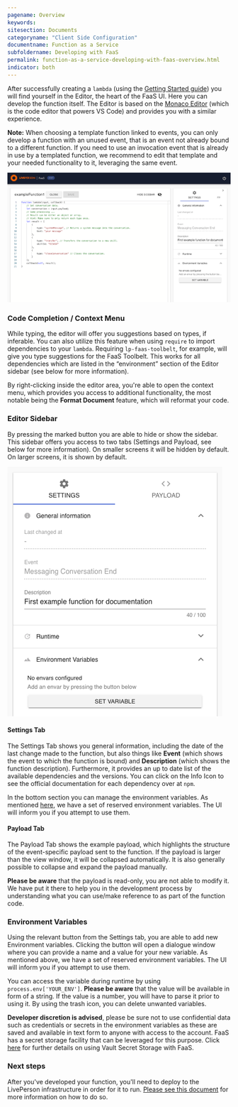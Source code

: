 ```yaml
---
pagename: Overview
keywords:
sitesection: Documents
categoryname: "Client Side Configuration"
documentname: Function as a Service
subfoldername: Developing with FaaS
permalink: function-as-a-service-developing-with-faas-overview.html
indicator: both
---
```


After successfully creating a `lambda` (using the [Getting Started guide](function-as-a-service-getting-started.html)) you will find yourself in the Editor, the heart of the FaaS UI. Here you can develop the function itself. The Editor is based on the [Monaco Editor](https://microsoft.github.io/monaco-editor/index.html) (which is the code editor that powers VS Code) and provides you with a similar experience.

**Note:** When choosing a template function linked to events, you can only develop a function with an unused event, that is an event not already bound to a different function. If you need to use an invocation event that is already in use by a templated function, we recommend to edit that template and your needed functionality to it, leveraging the same event.

![](img/faas-editor.png)

### Code Completion / Context Menu

While typing, the editor will offer you suggestions based on types, if inferable. You can also utilize this feature when using `require` to import dependencies to your `lambda`. Requiring `lp-faas-toolbelt`, for example, will give you type suggestions for the FaaS Toolbelt. This works for all dependencies which are listed in the “environment” section of the Editor sidebar (see below for more information).

By right-clicking inside the editor area, you're able to open the context menu, which provides you access to additional functionality, the most notable being the **Format Document** feature, which will reformat your code.

### Editor Sidebar

By pressing the marked button you are able to hide or show the sidebar. This sidebar offers you access to two tabs (Settings and Payload, see below for more information). On smaller screens it will be hidden by default. On larger screens, it is shown by default.

![](img/faas-sidebar.png)

#### Settings Tab

The Settings Tab shows you general information, including the date of the last change made to the function, but also things like **Event** (which shows the event to which the function is bound) and **Description** (which shows the function description). Furthermore, it provides an up to date list of the available dependencies and the versions. You can click on the Info Icon to see the official documentation for each dependency over at `npm`.

In the bottom section you can manage the environment variables. As mentioned [here](function-as-a-service-getting-started.html#before-getting-started), we have a set of reserved environment variables. The UI will inform you if you attempt to use them.

#### Payload Tab

The Payload Tab shows the example payload, which highlights the structure of the event-specific payload sent to the function. If the payload is larger than the view window, it will be collapsed automatically. It is also generally possible to collapse and expand the payload manually.

**Please be aware** that the payload is read-only, you are not able to modify it. We have put it there to help you in the development process by understanding what you can use/make reference to as part of the function code.

### Environment Variables

Using the relevant button from the Settings tab, you are able to add new Environment variables. Clicking the button will open a dialogue window where you can provide a name and a value for your new variable. As mentioned above, we have a set of reserved environment variables. The UI will inform you if you attempt to use them.

You can access the variable during runtime by using `process.env['YOUR_ENV']`. **Please be aware** that the value will be available in form of a string. If the value is a number, you will have to parse it prior to using it. By using the trash icon, you can delete unwanted variables.

**Developer discretion is advised**, please be sure not to use confidential data such as credentials or secrets in the environment variables as these are saved and available in text form to anyone with access to the account. FaaS has a secret storage facility that can be leveraged for this purpose. Click [here](FaaS.XXXX.html) for further details on using Vault Secret Storage with FaaS.

### Next steps

After you've developed your function, you'll need to deploy to the LivePerson infrastructure in order for it to run. [Please see this document](function-as-a-service-deploying-functions.html) for more information on how to do so.
